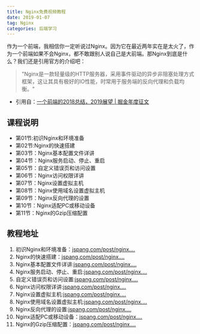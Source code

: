```yaml
---
title: Nginx免费视频教程
date: 2019-01-07
tag: Nginx
categories: 后端学习
---
```

作为一个前端，我相信你一定听说过Nginx。因为它在最近两年实在是太火了，作为一个前端如果不会Nginx，都不敢跟别人说自己是大前端。那Nginx到底是什么？我们还是引用官方的介绍吧：
> "Nginx是一款轻量级的HTTP服务器，采用事件驱动的异步非阻塞处理方式框架，这让其具有极好的IO性能，时常用于服务端的反向代理和负载均衡。"
- 引用自：[一个前端的2018总结，2019展望 | 掘金年度征文](https://juejin.im/post/5c3c031ce51d45518c67d45e)
<!--more-->
## 课程说明
- 第01节:初识Nginx和环境准备
- 第02节:Nginx的快速搭建
- 第03节：Nginx基本配置文件详讲
- 第04节：Nginx服务启动、停止、重启
- 第05节：自定义错误页和访问设置
- 第06节：Nginx访问权限详讲
- 第07节：Nginx设置虚拟主机
- 第08节：Nginx使用域名设置虚拟主机
- 第09节：Nginx反向代理的设置
- 第10节：Nginx适配PC或移动设备
- 第11节：Nginx的Gzip压缩配置

## 教程地址
1. 初识Nginx和环境准备：[jspang.com/post/nginx.…](https://link.juejin.im/?target=http%3A%2F%2Fjspang.com%2Fpost%2Fnginx.html%23toc-096)
2. Nginx的快速搭建：[jspang.com/post/nginx.…](https://link.juejin.im/?target=http%3A%2F%2Fjspang.com%2Fpost%2Fnginx.html%23toc-110)
3. Nginx基本配置文件详讲:[jspang.com/post/nginx.…](https://link.juejin.im/?target=http%3A%2F%2Fjspang.com%2Fpost%2Fnginx.html%23toc-a52)
4. Nginx服务启动、停止、重启:[jspang.com/post/nginx.…](https://link.juejin.im/?target=http%3A%2F%2Fjspang.com%2Fpost%2Fnginx.html%23toc-c7c)
5. 自定义错误页和访问设置:[jspang.com/post/nginx.…](https://link.juejin.im/?target=http%3A%2F%2Fjspang.com%2Fpost%2Fnginx.html%23toc-6ba)
6. Nginx访问权限详讲:[jspang.com/post/nginx.…](https://link.juejin.im/?target=http%3A%2F%2Fjspang.com%2Fpost%2Fnginx.html%23toc-5c7)
7. Nginx设置虚拟主机:[jspang.com/post/nginx.…](https://link.juejin.im/?target=http%3A%2F%2Fjspang.com%2Fpost%2Fnginx.html%23toc-7ca)
8. Nginx使用域名设置虚拟主机:[jspang.com/post/nginx.…](https://link.juejin.im/?target=http%3A%2F%2Fjspang.com%2Fpost%2Fnginx.html%23toc-52d)
9. Nginx反向代理的设置:[jspang.com/post/nginx.…](https://link.juejin.im/?target=http%3A%2F%2Fjspang.com%2Fpost%2Fnginx.html%23toc-dd8)
10. Nginx适配PC或移动设备：[jspang.com/post/nginx.…](https://link.juejin.im/?target=http%3A%2F%2Fjspang.com%2Fpost%2Fnginx.html%23toc-f1a)
11. Nginx的Gzip压缩配置：[jspang.com/post/nginx.…](https://link.juejin.im/?target=http%3A%2F%2Fjspang.com%2Fpost%2Fnginx.html%23toc-b11)

